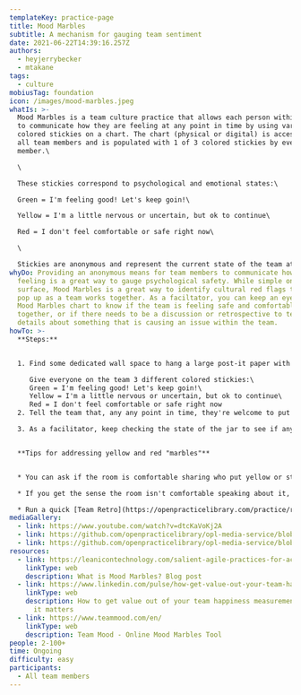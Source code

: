 ```yaml
---
templateKey: practice-page
title: Mood Marbles
subtitle: A mechanism for gauging team sentiment
date: 2021-06-22T14:39:16.257Z
authors:
  - heyjerrybecker
  - mtakane
tags:
  - culture
mobiusTag: foundation
icon: /images/mood-marbles.jpeg
whatIs: >-
  Mood Marbles is a team culture practice that allows each person within a group
  to communicate how they are feeling at any point in time by using various
  colored stickies on a chart. The chart (physical or digital) is accessible to
  all team members and is populated with 1 of 3 colored stickies by every team
  member.\

  \

  These stickies correspond to psychological and emotional states:\

  Green = I'm feeling good! Let's keep goin!\

  Yellow = I'm a little nervous or uncertain, but ok to continue\

  Red = I don't feel comfortable or safe right now\

  \

  Stickies are anonymous and represent the current state of the team at any given time.
whyDo: Providing an anonymous means for team members to communicate how they're
  feeling is a great way to gauge psychological safety. While simple on the
  surface, Mood Marbles is a great way to identify cultural red flags that might
  pop up as a team works together. As a faciltator, you can keep an eye on the
  Mood Marbles chart to know if the team is feeling safe and comfortable working
  together, or if there needs to be a discussion or retrospective to tease out
  details about something that is causing an issue within the team.
howTo: >-
  **Steps:**


  1. Find some dedicated wall space to hang a large post-it paper with an outline of a jar drawn largely on it. If implementing this remotely, create a space on your digital whiteboard tool of choice (Miro, Mural, Jamboard, etc) with a jar outline (see media gallery for example)

     Give everyone on the team 3 different colored stickies:\
     Green = I'm feeling good! Let's keep goin!\
     Yellow = I'm a little nervous or uncertain, but ok to continue\
     Red = I don't feel comfortable or safe right now
  2. Tell the team that, any any point in time, they're welcome to put the color stickie that reflects their current emotional and psychological state in the jar

  3. As a facilitator, keep checking the state of the jar to see if any colors are changing as you go. If you start to see some yellows, that's ok! Progress, but keep an eye on the chart. If you start to see a LOT of yellows, or ANY reds, find a way to address the issue...


  **Tips for addressing yellow and red "marbles"**


  * You can ask if the room is comfortable sharing who put yellow or stickies in the jar, and why, just have a conversation there on the spot!

  * If you get the sense the room isn't comfortable speaking about it, you might try a [blind confidence vote](https://openpracticelibrary.com/practice/confidence-voting/) to find out who you need to talk to privately. Run the Confidence Vote as written in the link, but have everyone put their heads down and close their eyes before voting - that way it stays anonymous. Once you know who may be feeling uncomfortable by how everyone votes, you can set up private conversations with team members to learn more about what's contributing to the issue.

  * Run a quick [Team Retro](https://openpracticelibrary.com/practice/retrospectives/) to tease out possible issues that may have contributed to yellow and red marbles
mediaGallery:
  - link: https://www.youtube.com/watch?v=dtcKaVoKj2A
  - link: https://github.com/openpracticelibrary/opl-media-service/blob/master/Mood%20Marbles%20Template.png?raw=true
  - link: https://github.com/openpracticelibrary/opl-media-service/blob/master/Mood%20Marbles.jpeg?raw=true
resources:
  - link: https://leanicontechnology.com/salient-agile-practices-for-accelerated-business-outcomes-part-2/
    linkType: web
    description: What is Mood Marbles? Blog post
  - link: https://www.linkedin.com/pulse/how-get-value-out-your-team-happiness-measurement-why-krivosudska/
    linkType: web
    description: How to get value out of your team happiness measurement...and why
      it matters
  - link: https://www.teammood.com/en/
    linkType: web
    description: Team Mood - Online Mood Marbles Tool
people: 2-100+
time: Ongoing
difficulty: easy
participants:
  - All team members
---
```

